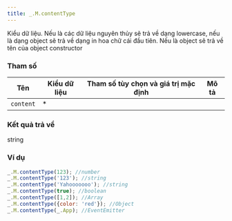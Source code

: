 ```yaml
---
title: _.M.contentType
---
```


Kiểu dữ liệu. Nếu là các dữ liệu nguyên thủy sẽ trả về dạng lowercase, nếu là dạng object sẽ trả về dạng in hoa chữ cái đầu tiên. Nếu là object sẽ trả về tên của object constructor

### Tham số
<table class="table table-striped">
    <thead>
    <tr>
        <th>Tên</th>
        <th>Kiểu dữ liệu</th>
        <th>Tham số tùy chọn và giá trị mặc định</th>
        <th>Mô tả</th>
    </tr>
    </thead>
    <tbody>
    <tr>
        <td><code>content</code></td>
        <td>*</td>
        <td></td>
        <td></td>
    </tr>
    </tbody>
</table>

### Kết quả trả về
<dl class="dl-horizontal">
    <dt>string</dt><dd></dd>
</dl>

### Ví dụ
```js
_.M.contentType(123); //number
_.M.contentType('123'); //string
_.M.contentType('Yahooooooo'); //string
_.M.contentType(true); //boolean
_.M.contentType([1,2]); //Array
_.M.contentType({color: 'red'}); //Object
_.M.contentType(_.App); //EventEmitter
```
